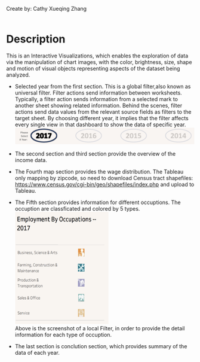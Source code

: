 Create by: Cathy Xueqing Zhang<br/><br/>
# Description

This is an Interactive Visualizations, which enables the exploration of data via the manipulation of chart images, 
with the color, brightness, size, shape and motion of visual objects representing aspects of the dataset being analyzed.
<br/>

- Selected year from the first section. This is a global filter,also known as universal filter. Filter actions send information between worksheets. Typically, a filter action sends information from a selected mark to another sheet showing related information. Behind the scenes, filter actions send data values from the relevant source fields as filters to the target sheet.
By choosing different year, it implies that the filter affects every single view in that dashboard to show the data of specific year.<br/>
![year](https://github.com/CathyXueqingZhang/Jobapplication/blob/master/Tableau/pic/year.png)

- The second section and third section provide the overview of the income data.
- The Fourth map section provides the wage distribution. The Tableau only mapping by zipcode, so need to download Census tract shapefiles: https://www.census.gov/cgi-bin/geo/shapefiles/index.php and upload to Tableau.
- The Fifth section provides information for different occuptions. The occuption are classficated and colored by 5 types. <br/>
<img src="https://github.com/CathyXueqingZhang/Jobapplication/blob/master/Tableau/pic/filiter.png" width="250" height="300" /><br/>
Above is the screenshot of a local Filter, in order to provide the detail information for each type of occuption.
- The last section is conclution section, which provides summary of the data of each year.
